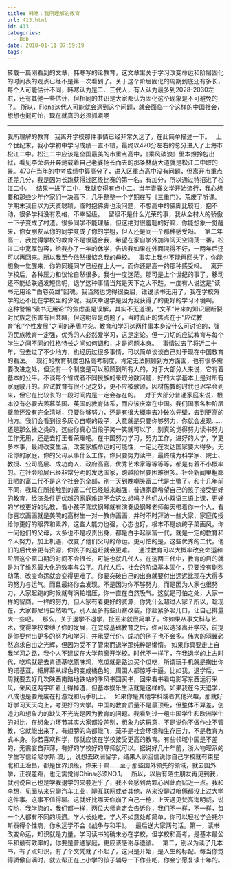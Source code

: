 ```yaml
---
title: 韩寒：我所理解的教育
url: 413.html
id: 413
categories:
  - Bob
date: 2018-01-11 07:59:19
tags:
---
```


转载一篇刚看到的文章，韩寒写的论教育，这文章里关于学习改变命运和阶层固化的时间表的观点已经不是第一次看到了。关于这个阶层固化的周期到底还有多长，每个人可能估计不同，韩寒认为是二、三代人，有人认为最多到2028-2030左右，还有其他一些估计，但相同的共识是大家都认为固化这个现象是不可避免的了。 所以，Fiona这代人可能就会遇到这个问题，就会面临一个这样的中国社会，想想也挺可怕，现在就真的必须抓紧啊

* * *

我所理解的教育   我离开学校那件事情已经非常久远了，在此简单描述一下。   上个世纪末，我小学初中学习成绩一直不错，最终以470分左右的总分进入了上海市松江二中。松江二中应该是全国最美的市重点高中，《乘风破浪》里本煜拎包出狱，看见李荣浩开奔驰载着自己老婆扬长而去的那条林荫大道就是松江二中取的景。470在当年的中考成绩中算高分了，进入区重点高中没有问题，但离开市重点还差几分，我是因为长跑获得过区级比赛的第一名，有加分，所以通过特招进了松江二中。   结果一进了二中，我就变得有点中二。当年青春文学开始流行，我心想要和那些少年作家们一决高下，几乎整整一个学期在写《三重门》，荒废了听课。学期末我自以为天资聪颖，临时抱佛脚也没问题，不想高中的佛脚比较粗，抱不动，很多学科没有及格，不幸留级。   留级不是什么光荣的事，我从全村人的骄傲一下子变成了村渣。很多同学不能理解，但这绝对很羞耻的好嘛，你能想象一觉醒来，你女朋友从你的同学变成了你的学姐，但人还是同一个那种感受吗。   第二年高一，我觉得学校的教育不是很适合我，希望在家自学外加海阔天空闯荡一番，松江二中宽厚包容，给我办了一年的休学，告诉我如果在外面混得不好，一两年后还可以再回来。所以我至今依然很惦念我的母校。   事实上我也不能再回头了，你能想象一觉醒来，你的同班同学已经在上大一，而你还是高一的那种感受吗。   离开学校后，各种压力和议论自然很多，我也一度迷茫。那可是上个世纪的事了，移动还不能给联通发短信呢，退学这种事情当然是天下之大不韪。一度有人说这是“读书无用论”“白卷英雄”回魂。我当然也觉得很委屈，谁说读书无用了，我在学校外学的还不比在学校里的少呢。我庆幸退学是因为我获得了的更好的学习环境啊。   这种警惕“读书无用论”的焦虑虽是误解，其实不无道理，“文革”带来的知识层断裂对民族之伤害有目共睹，但这明显是跑题了，当时真正的焦点在于“应试教育”和“个性发展”之间的矛盾冲突。教育和学习这两件事本身没什么可讨论的，强的民族教育一定强，优秀的人必然爱学习，这是定论。但一刀切的应试教育与每个学生之间不同的性格特长之间如何调和，才是问题本身。   事情过去了将近二十年，我去过了不少地方，也经历过很多事情，可以简单谈谈自己对于现在中国教育的看法。   现行的教育制度包括高考制度，肯定无法照顾到方方面面，也有很多需要改进之处，但没有一个制度是可以照顾到所有人的，对于大部分人来说，它有着基本的公平。不谈每个省或者不同民族的录取分数问题，好的大学基本上是对所有家庭敞开的。应试教育有很不足之处，更不应被歌颂，因材施教的时代也迟早会到来，但它在比较长的一段时间内是一定会存在的。   对于大部分普通家庭来说，根本没有必要去羡慕美国、英国的教育体系，而应该庆幸在中国。我们国家各种阶层壁垒还没有完全清晰，只要你够努力，还是有很大概率去冲破次元壁，去到更高的地方。我们会看到很多灰心自嘲的段子，大意就是只要你够努力，你就会发现……还是那么挫之类的，这些你真心当段子笑一笑就可以了，别真的觉得努力读书努力工作无用，还是去打王者荣耀吧。在中国努力学习，努力工作，进好的大学，学更多本事，最终改变生活，改变家族命运的可能性，一定比在发达国家要大得多。无论你的家庭，你的父母从事什么工作，你只要努力读书，最终成为科学家、院士、教授、公司高层、成功商人、政府高官，优秀艺术家等等等等，都是有着不小概率的。在社会阶层已经非常分明的发达国家，跨越阶层要困难很多。社会新闻里粗鄙丑陋的富二代不是这个社会的全部，别一天到晚嘲笑富二代是土鳖了。和十几年前不同，我现在所接触到的富二代已经越来越强，普通家庭希望自己的孩子接受更好的教育，经济条件更优越的家庭难道不会这么想吗？他们从小双语三语上课，更好的学校更好的私教，看小孩子喜欢钢琴就有演奏级钢琴老师每天带着你一个人，看你喜欢画画就是美院的高材生一对一教你画画，并时不时拜访一些大家，家庭传授给你更好的眼界和素养，这些人能力也强，心态也好，根本不是纨绔子弟画风，你一问他们的父母，大多也不是权贵出身，都是白手起家富一代，就是一定的教育和个人努力，加上机遇，改变了他们父母的命运。更可怕的是，这些优秀的二代，他们的后代会更有资源，你孩子的追赶就会更难。   通过教育可以大概率改变命运和阶层这个窗口期的时间不会很长，可能也就几代人。在这两三代中，教育的目的就是为了维系最大化的效率与公平。几代人后，社会的阶级基本固化，只要没有剧烈动荡，改变命运就会变得更难了。你要突破自己的出身就要付出远远比现在大得多的努力与运气。而且最终你会发现，不是因为你不够努力，而是因为人家也很努力，人家起跑的时候就有涡轮增压，你一直在自然吸气。这就是可怕之处，大家一样的智商，一样的努力，但人家有着更好的资源，你凭什么超过人家？所以，趁现在，大家都尼玛自然吸气，别人至多有些山寨改装，你赶紧多吸几口，让自己排量大一些吧。   那么，关于退学不退学，扯回来就很简单了。你如果从事文科与艺术，觉得学校束缚了你的发展，在完成基础教育之后，你可以选择离开学校，前提是你要付出更多的努力和学习，并承受代价。成功的例子也不会多。伟大的羽翼必然追求自由之光辉，但因为受不了管束而退学那纯粹是懒惰。 如果你真要走上自我学习之路，我个人不建议在大学前离开学校。时代不一样了，在我退学的上古时代，吃鸡就是去肯德基吃原味鸡，吃瓜就是路边买个瓜吃，所谓玩手机就是掏出你的诺基亚，把屏幕从绿色的变成橘色的，周围人都惊呼牛逼。比如我，退学后，一周就要去好几次陕西南路地铁站的季风书园买书，回来看书看电影写东西远行采风，采风这两字听着土得掉渣，但基本娱乐生活就是这样的。如果我在今天退学，八成也是要荒废在打游戏和玩手机上。   如果你是其他学科或者其他兴趣，那就好好学习天天向上，考更好的大学。中国的教育质量不是最顶级，但整体不算差，创造力和想象力的缺失不光光是因为教育的问题。我看到过一组中国学生和欧洲学生的对比，在想象力环节其实大家都没差别，想象力这玩意，不是说你不做作业不管教，它就能出来了，有翅膀的鸟都能飞，笼子是社会环境和生存压力，不是教育方式本身。你若喜欢科学，那就应该在学校接受更高的教育。有些领域中国是不差的，无需妄自菲薄，有好的学校好的导师就可以。据说好几十年前，浙大物理系的学生写信给尼尔斯.玻儿，说想去欧洲留学，结果人家回信说你自己学校就有束星北和王淦昌，都是世界顶级，你来干嘛……至于那些国外领先的领域，就去国外学，正视差距，也无需觉得China必须NO.1。   所以，以后有陌生朋友再见到我，就别说自己也是学我退学的来套近乎了，我不会感到两颗心因此而贴近一点。我和李想，见面从来只聊汽车工业，聊互联网或者其他，从来没聊过咱俩都没上过大学这件事。这事不值得聊。这就好比哪天你崩了自己一枪，上天遇见梵高海明威，说哎哟，我学您的，我们都一样，两位大师肯定会告诉你，我们不一样，不一样，每一个人都有不同的境遇。学人长处难，学人不如意处却简单，你可以轻松学会托尔斯泰得个性病，你永远学不会《战争与和平》。   最后送大家两句话。第一，读书改变命运，知识就是力量。学习读书的确未必在学校，但学校和高考，是基本最公平和最有效率的，你要是普通家庭，更应该感谢与遵循。   第二，别以为读了几本书，有了点知识，有了个文凭就了不起了，这只是开始，是人生的标配。每当你觉得骄傲自满时，就去帮正在上小学的孩子辅导一下作业吧，你会宁愿复读十年的。